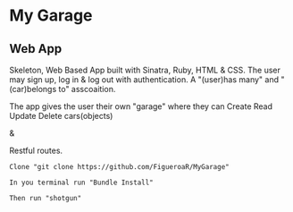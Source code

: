 
# My Garage

## Web App

Skeleton, Web Based App built with Sinatra, Ruby, HTML & CSS.
The user may sign up, log in & log out with authentication.
A "(user)has many" and "(car)belongs to" asscoaition.

The app gives the user their own "garage" where they can 
Create
Read
Update
Delete 
cars(objects)

&

Restful routes.

```clone
Clone "git clone https://github.com/FigueroaR/MyGarage"
``` 

```bundle
In you terminal run "Bundle Install"
````

```run
Then run "shotgun"
```
